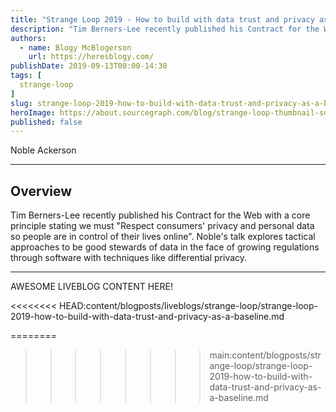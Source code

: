 ```yaml
---
title: "Strange Loop 2019 - How to build with data trust and privacy as a baseline"
description: "Tim Berners-Lee recently published his Contract for the Web with a core principle stating we must \"Respect consumers' privacy and personal data so people are in control of their lives online\". Noble's talk explores tactical approaches to be good stewards of data in the face of growing regulations through software with techniques like differential privacy."
authors:
  - name: Blogy McBlogerson
    url: https://heresblogy.com/
publishDate: 2019-09-13T00:00-14:30
tags: [
  strange-loop
]
slug: strange-loop-2019-how-to-build-with-data-trust-and-privacy-as-a-baseline
heroImage: https://about.sourcegraph.com/blog/strange-loop-thumbnail-square-v2.jpg
published: false
---
```


<div className="container p-0 liveblog-presenters d-flex w-100 text-center">
  <div className="row m-0 w-100">
      <p className=" mr-12 m-0 w-100">
        <span className="liveblog-presenters__name">Noble Ackerson</span>
        <a href="https://twitter.com/nobleackerson" target="_blank" title="Twitter"><i className="fa fa-twitter pr-2"></i></a>
        <a href="https://github.com/stigsfoot" target="_blank" title="GitHub"><i className="fa fa-github pr-2"></i></a>
        <a href="https://nobles.page" target="_blank" title="Speaker's site"><i className="fa fa-globe pr-2"></i></a>
      </p>
  </div>
</div>

---

## Overview

Tim Berners-Lee recently published his Contract for the Web with a core principle stating we must \"Respect consumers' privacy and personal data so people are in control of their lives online\". Noble's talk explores tactical approaches to be good stewards of data in the face of growing regulations through software with techniques like differential privacy.

---

AWESOME LIVEBLOG CONTENT HERE!

<<<<<<<< HEAD:content/blogposts/liveblogs/strange-loop/strange-loop-2019-how-to-build-with-data-trust-and-privacy-as-a-baseline.md
<!-- Note on images
  Images (e.g. my_image.jpg) should be put in the `website/static/blog/strange-loop-2019` directory, with the path to the image in your post being `/blog/strange-loop-2019/my_image.jpg`. If you'd rather host the images somewhere else for ease of use, that's fine too.

  Please also try to keep your images to a reasonable size by:
    - Using JPEG compression, unless image is mostly solid color
    - JPEG compression set between 60%-80%
    - Resizing the image to be no wider then 750px
    - If PNG, use a tool like ImageOptim (https://imageoptim.com/mac) to optimize the file size

  I suggest re-sizing and compressing all the images in one batch as a last step.
-->
========
>>>>>>>> main:content/blogposts/strange-loop/strange-loop-2019-how-to-build-with-data-trust-and-privacy-as-a-baseline.md
